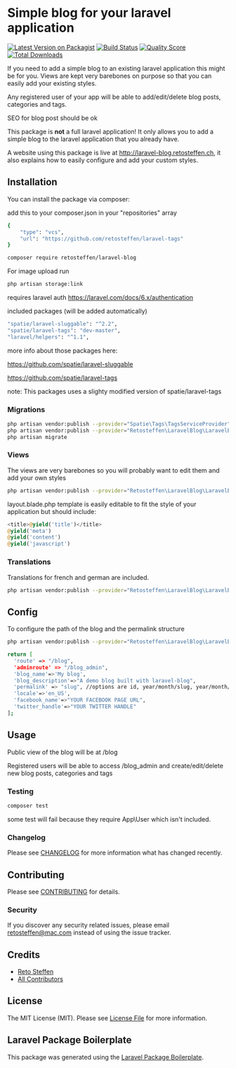 # Simple blog for your laravel application

[![Latest Version on Packagist](https://img.shields.io/packagist/v/retosteffen/laravel-blog.svg?style=flat-square)](https://packagist.org/packages/retosteffen/laravel-blog)
[![Build Status](https://img.shields.io/travis/retosteffen/laravel-blog/master.svg?style=flat-square)](https://travis-ci.org/retosteffen/laravel-blog)
[![Quality Score](https://img.shields.io/scrutinizer/g/retosteffen/laravel-blog.svg?style=flat-square)](https://scrutinizer-ci.com/g/retosteffen/laravel-blog)
[![Total Downloads](https://img.shields.io/packagist/dt/retosteffen/laravel-blog.svg?style=flat-square)](https://packagist.org/packages/retosteffen/laravel-blog)

If you need to add a simple blog to an existing laravel application this might be for you. Views are kept very barebones on purpose so that you can easily add your existing styles.

Any registered user of your app will be able to add/edit/delete blog posts, categories and tags.

SEO for blog post should be ok

This package is **not** a full laravel application! It only allows you to add a simple blog to the laravel application that you already have.

A website using this package is live at http://laravel-blog.retosteffen.ch, it also explains how to easily configure and add your custom styles.

## Installation

You can install the package via composer:

add this to your composer.json in your "repositories" array
```bash
{
    "type": "vcs",
    "url": "https://github.com/retosteffen/laravel-tags"
}
```

```bash
composer require retosteffen/laravel-blog
```

For image upload run
```bash
php artisan storage:link
```


requires laravel auth
https://laravel.com/docs/6.x/authentication


included packages (will be added automatically)
```bash
"spatie/laravel-sluggable": "^2.2",
"spatie/laravel-tags": "dev-master",
"laravel/helpers": "^1.1",
```
more info about those packages here:

https://github.com/spatie/laravel-sluggable

https://github.com/spatie/laravel-tags

note: This packages uses a slighty modified version of spatie/laravel-tags


### Migrations
```bash
php artisan vendor:publish --provider="Spatie\Tags\TagsServiceProvider" --tag="migrations"
php artisan vendor:publish --provider="Retosteffen\LaravelBlog\LaravelBlogServiceProvider" --tag="laravel-blog:migrations"
php artisan migrate
```


### Views
The views are very barebones so you will probably want to edit them and add your own styles
```bash
php artisan vendor:publish --provider="Retosteffen\LaravelBlog\LaravelBlogServiceProvider" --tag="laravel-blog:views"
```
layout.blade.php template is easily editable to fit the style of your application but should include:
``` php
<title>@yield('title')</title>
@yield('meta')
@yield('content')
@yield('javascript')
```

### Translations
Translations for french and german are included.

```bash
php artisan vendor:publish --provider="Retosteffen\LaravelBlog\LaravelBlogServiceProvider" --tag="laravel-blog:lang"
```





## Config
To configure the path of the blog and the permalink structure
```bash
php artisan vendor:publish --provider="Retosteffen\LaravelBlog\LaravelBlogServiceProvider" --tag="laravel-blog:config"
```

```bash
return [
  'route' => "/blog",
  'adminroute' => "/blog_admin",
  'blog_name'=>'My blog',
  'blog_description'=>"A demo blog built with laravel-blog",
  'permalink' => "slug", //options are id, year/month/slug, year/month/day/slug, slug
  'locale'=>'en_US',
  'facebook_name'=>"YOUR FACEBOOK PAGE URL",
  'twitter_handle'=>"YOUR TWITTER HANDLE"
];
```


## Usage

Public view of the blog will be at /blog

Registered users will be able to access /blog_admin and create/edit/delete new blog posts, categories and tags





### Testing

``` bash
composer test
```
some test will fail because they require App\User which isn't included.

### Changelog

Please see [CHANGELOG](CHANGELOG.md) for more information what has changed recently.

## Contributing

Please see [CONTRIBUTING](CONTRIBUTING.md) for details.

### Security

If you discover any security related issues, please email retosteffen@mac.com instead of using the issue tracker.

## Credits

- [Reto Steffen](https://github.com/retosteffen)
- [All Contributors](../../contributors)

## License

The MIT License (MIT). Please see [License File](LICENSE.md) for more information.

## Laravel Package Boilerplate

This package was generated using the [Laravel Package Boilerplate](https://laravelpackageboilerplate.com).
